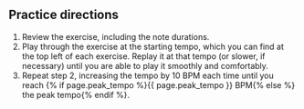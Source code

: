 ## Practice directions

1. Review the exercise, including the note durations.
2. Play through the exercise at the starting tempo, which you can find at the top left of each exercise. Replay it at that tempo (or slower, if necessary) until you are able to play it smoothly and comfortably.
3. Repeat step 2, increasing the tempo by 10 BPM each time until you reach {% if page.peak_tempo %}{{ page.peak_tempo }} BPM{% else %} the peak tempo{% endif %}.